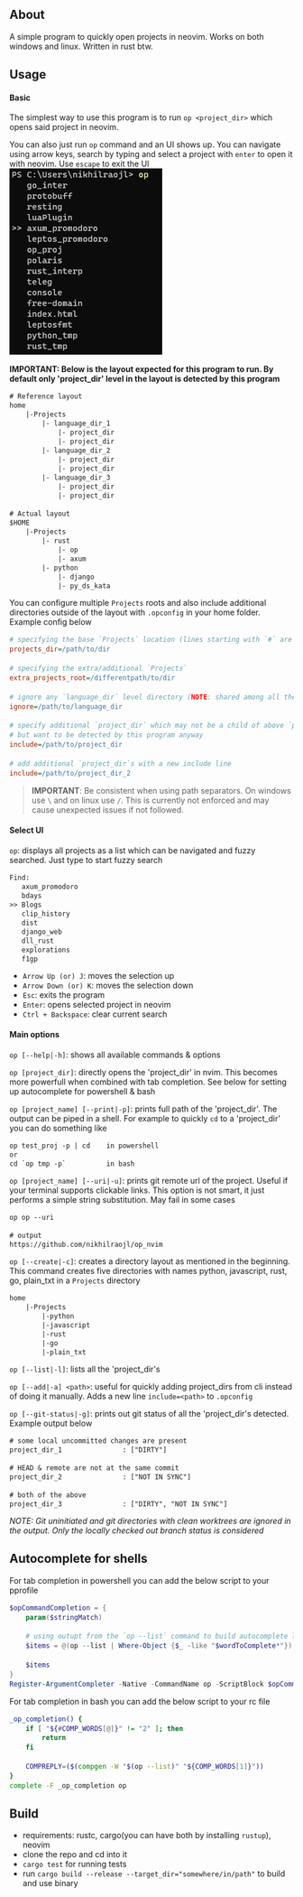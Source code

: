 ## About

A simple program to quickly open projects in neovim. Works on both windows and linux. Written in rust btw.

## Usage

#### Basic

The simplest way to use this program is to run `op <project_dir>` which opens said project in neovim.

You can also just run `op` command and an UI shows up. You can navigate using arrow keys, search by typing and select a project with `enter` to open it with neovim. Use `escape` to exit the UI\
![](./media/op_nvim.png)

**IMPORTANT: Below is the layout expected for this program to run. By default only 'project_dir' level in the layout is detected by this program**

```
# Reference layout
home
    |-Projects
        |- language_dir_1
            |- project_dir
            |- project_dir
        |- language_dir_2
            |- project_dir
            |- project_dir
        |- language_dir_3
            |- project_dir
            |- project_dir

# Actual layout
$HOME
    |-Projects
        |- rust
            |- op
            |- axum
        |- python
            |- django
            |- py_ds_kata
```

You can configure multiple `Projects` roots and also include additional directories outside of the layout with `.opconfig` in your home folder. Example config below

```ini
# specifying the base `Projects` location (lines starting with `#` are ignored)
projects_dir=/path/to/dir

# specifying the extra/additional `Projects`
extra_projects_root=/differentpath/to/dir

# ignore any `language_dir` level directory (NOTE: shared among all the `Project` roots)
ignore=/path/to/language_dir

# specify additional `project_dir` which may not be a child of above `projects_dir`
# but want to be detected by this program anyway
include=/path/to/project_dir

# add additional `project_dir`s with a new include line
include=/path/to/project_dir_2
```
> __IMPORTANT__: Be consistent when using path separators. On windows use `\` and on linux use `/`.
This is currently not enforced and may cause unexpected issues if not followed.

#### Select UI
`op`: displays all projects as a list which can be navigated and fuzzy searched. Just type to start fuzzy search

```shell
Find:
   axum_promodoro
   bdays
>> Blogs
   clip_history
   dist
   django_web
   dll_rust
   explorations
   f1gp
```

- `Arrow Up (or) J`: moves the selection up
- `Arrow Down (or) K`: moves the selection down
- `Esc`: exits the program
- `Enter`: opens selected project in neovim
- `Ctrl + Backspace`: clear current search

#### Main options

`op [--help|-h]`: shows all available commands & options

`op [project_dir]`: directly opens the 'project_dir' in nvim. This becomes more powerfull when combined with tab completion. See below for setting up autocomplete for powershell & bash

`op [project_name] [--print|-p]`: prints full path of the 'project_dir'. The output can be piped in a shell. For example to quickly `cd` to a 'project_dir' you can do something like

```
op test_proj -p | cd    in powershell
or
cd `op tmp -p`          in bash
```

`op [project_name] [--uri|-u]`: prints git remote url of the project. Useful if your terminal supports clickable links. This option is not smart, it just performs a simple string substitution. May fail in some cases

```
op op --uri

# output
https://github.com/nikhilraojl/op_nvim
```

`op [--create|-c]`: creates a directory layout as mentioned in the beginning. This command creates five directories with names python, javascript, rust, go, plain_txt in a `Projects` directory

```
home
    |-Projects
        |-python
        |-javascript
        |-rust
        |-go
        |-plain_txt
```

`op [--list|-l]`: lists all the 'project_dir's

`op [--add|-a] <path>`: useful for quickly adding project_dirs from cli instead of doing it manually. Adds a new line `include=<path>` to `.opconfig`

`op [--git-status|-g]`: prints out git status of all the 'project_dir's detected. Example output below

```
# some local uncommitted changes are present
project_dir_1               : ["DIRTY"]

# HEAD & remote are not at the same commit
project_dir_2               : ["NOT IN SYNC"]

# both of the above
project_dir_3               : ["DIRTY", "NOT IN SYNC"]
```

_NOTE: Git uninitiated and git directories with clean worktrees are ignored in the output. Only the locally checked out branch status is considered_

## Autocomplete for shells

For tab completion in powershell you can add the below script to your pprofile

```powershell
$opCommandCompletion = {
    param($stringMatch)

    # using outupt from the `op --list` command to build autocomplete list
    $items = @(op --list | Where-Object {$_ -like "$wordToComplete*"})

    $items
}
Register-ArgumentCompleter -Native -CommandName op -ScriptBlock $opCommandCompletion
```

For tab completion in bash you can add the below script to your rc file

```bash
_op_completion() {
	if [ "${#COMP_WORDS[@]}" != "2" ]; then
		return
	fi

	COMPREPLY=($(compgen -W "$(op --list)" "${COMP_WORDS[1]}"))
}
complete -F _op_completion op
```

## Build

- requirements: rustc, cargo(you can have both by installing `rustup`), neovim
- clone the repo and cd into it
- `cargo test` for running tests
- run `cargo build --release --target_dir="somewhere/in/path"` to build and use binary
